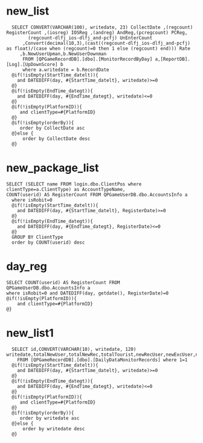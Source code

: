new_list
===
	  SELECT CONVERT(VARCHAR(100), writedate, 23) CollectDate ,(regcount) RegisterCount ,(iosreg) IOSReg ,(andreg) AndReg,(pcregcount) PCReg,
            (regcount-dlfj_ios-dlfj_and-pcfj) UnEnterCount
      	  ,Convert(decimal(10,3),(cast((regcount-dlfj_ios-dlfj_and-pcfj) as float)/(case when (regcount)=0 then 1 else (regcount) end))) Rate
      	 ,b.NewUserUpman,b.NewUserDownman
      	  FROM [QPGameRecordDB].[dbo].[MonitorRecordByDay] a,[ReportDB].[Log].[UpDownScore] b
      	  where a.writedate = b.RecordDate
	  @if(!isEmpty(StartTime_datelt)){
	  	and DATEDIFF(day, #{StartTime_datelt}, writedate)>=0
	  @}
	  @if(!isEmpty(EndTime_dategt)){
	  	and DATEDIFF(day, #{EndTime_dategt}, writedate)<=0
	  @}
	  @if(!isEmpty(PlatformID)){
		 and clientType=#{PlatformID}
	  @}
	  @if(!isEmpty(orderBy)){
		 order by CollectDate asc
	  @}else {
		  order by CollectDate desc
	  @}
	  
new_package_list
===
	SELECT (SELECT name FROM login.dbo.ClientPos where clientType=a.ClientType) as AccountTypeName,
	COUNT(userid) AS RegisterCount FROM QPGameUserDB.dbo.AccountsInfo a
	  where isRobit=0
	  @if(!isEmpty(StartTime_datelt)){
	  	and DATEDIFF(day, #{StartTime_datelt}, RegisterDate)>=0
	  @}
	  @if(!isEmpty(EndTime_dategt)){
	  	and DATEDIFF(day, #{EndTime_dategt}, RegisterDate)<=0
	  @}
	  GROUP BY ClientType
	  order by COUNT(userid) desc	

day_reg
===
	SELECT COUNT(userid) AS RegisterCount FROM QPGameUserDB.dbo.AccountsInfo a
	where isRobit=0 and DATEDIFF(day, getdate(), RegisterDate)=0
	@if(!isEmpty(PlatformID)){
		and clientType=#{PlatformID}
	@}

new_list1
===
	  SELECT id,CONVERT(VARCHAR(10), writedate, 120) writedate,totalNewUser,totalNewRec,totalTourist,newRecUser,newExcUser,notRoom 
        FROM [QPGameRecordDB].[dbo].[DailyDataMonitorRecords] where 1=1
	  @if(!isEmpty(StartTime_datelt)){
	  	and DATEDIFF(day, #{StartTime_datelt}, writedate)>=0
	  @}
	  @if(!isEmpty(EndTime_dategt)){
	  	and DATEDIFF(day, #{EndTime_dategt}, writedate)<=0
	  @}
	  @if(!isEmpty(PlatformID)){
		 and clientType=#{PlatformID}
	  @}
	  @if(!isEmpty(orderBy)){
		 order by writedate asc
	  @}else {
		  order by writedate desc
	  @}